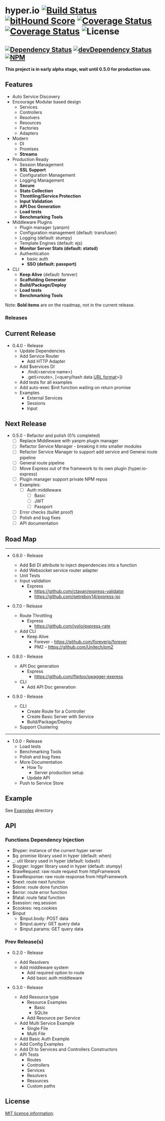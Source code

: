 # hyper.io [![Build Status](https://secure.travis-ci.org/jstty/hyper.io.png)](http://travis-ci.org/jstty/hyper.io) [![bitHound Score](https://www.bithound.io/github/jstty/hyper.io/badges/score.svg)](https://www.bithound.io/github/jstty/hyper.io) [![Coverage Status](https://coveralls.io/repos/jstty/hyper.io/badge.svg?branch=master&service=github)](https://coveralls.io/github/jstty/hyper.io?branch=master) [![Coverage Status](http://coveralls.io/repos/jstty/hyper.io/badge.svg?service=github)](http://coveralls.io/github/jstty/hyper.io) ![License](https://img.shields.io/npm/l/hyper.io.svg)

[![Dependency Status](https://david-dm.org/jstty/hyper.io.png?theme=shields.io)](https://david-dm.org/jstty/hyper.io)
[![devDependency Status](https://david-dm.org/jstty/hyper.io/dev-status.png?theme=shields.io)](https://david-dm.org/jstty/hyper.io#info=devDependencies) 
[![NPM](https://nodei.co/npm/hyper.io.png)](https://nodei.co/npm/hyper.io/)
----

**This project is in early alpha stage, wait until 0.5.0 for production use.**

## Features
* Auto Service Discovery
* Encourage Modular based design
    * Services
    * Controllers
    * Resolvers
    * Resources
    * Factories
    * Adapters
* Modern
    * DI
    * Promises
    * **Streams**
* Production Ready
    * Session Management
    * **SSL Support**
    * Configuration Management
    * Logging Management
    * **Secure**
    * **Stats Collection**
    * **Throttling/Service Protection**
    * **Input Validation**
    * **API Doc Generation**
    * **Load tests**
    * **Benchmarking Tools**
* Middleware Plugins
    * Plugin manager (yanpm)
    * Configuration management (default: transfuser)
    * Logging (default: stumpy)
    * Template Engines (default: ejs)
    * **Monitor Server Stats (default: statsd)**
    * Authentication
        * basic auth
        * **SSO (default: passport)**
* CLI
   * **Keep Alive** (default: forever)
   * **Scaffolding Generator**
   * **Build/Package/Deploy**
   * **Load tests**
   * **Benchmarking Tools**

Note: **Bold items** are on the roadmap, not in the current release.

### Releases
## **Current Release**
* 0.4.0 - Release
    * Update Dependencies
    * Add Service Router
        * Add HTTP Adapter
    * Add $services DI
        * .find(&lt;service name&gt;)
        * .get(&lt;route&gt;, [&lt;query/hash data [URL format](https://nodejs.org/docs/latest/api/url.html#url_url)&gt;])
    * Add tests for all examples
    * Add auto-exec $init function waiting on return promise
    * Examples
        * External Services
        * Sessions
        * Input

## Next Release
* 0.5.0 - Refactor and polish (0% completed)
    * [ ] Replace Middleware with yanpm plugin manager
    * [ ] Refactor Service Manager - breaking it into smaller modules
    * [ ] Refactor Service Manager to support add service and General route pipeline
    * [ ] General route pipeline
    * [ ] Move Express out of the framework to its own plugin (hyper.io-express)
    * [ ] Plugin manager support private NPM repos
    * Examples:
        * [ ] Auth middleware
            * [ ] Basic
            * [ ] JWT
            * [ ] Passport
    * [ ] Error checks (bullet proof)
    * [ ] Polish and bug fixes
    * [ ] API documentation

## Road Map
---
* 0.6.0 - Release
    * Add $di DI attribute to inject dependencies into a function
    * Add Websocket service router adapter
    * Unit Tests
    * Input validation
        * Express
            * https://github.com/ctavan/express-validator
            * https://github.com/petreboy14/express-joi

* 0.7.0 - Release
    * Route Throttling
        * Express
            * https://github.com/ivolo/express-rate
    * Add CLI
        * Keep Alive
            * Forever - https://github.com/foreverjs/forever
            * PM2 - https://github.com/Unitech/pm2
    
* 0.8.0 - Release
    * API Doc generation
        * Express
            * https://github.com/fliptoo/swagger-express
    * CLI
        * Add API Doc generation

* 0.9.0 - Release
    * CLI
        * Create Route for a Controller
        * Create Basic Server with Service
        * Build/Package/Deploy
    * Support Clustering

---
* 1.0.0 - Release
    * Load tests
    * Benchmarking Tools
    * Polish and bug fixes
    * More Documentation
        * How To 
            * Server production setup
        * Update API
    * Push to Service Store

## Example
See [Examples](https://github.com/jstty/hyper.io/tree/master/examples) directory

## API

### Functions Dependency Injection
* $hyper: instance of the current hyper server
* $q: promise library used in hyper (default: when)
* _: util library used in hyper (default: lodash)
* $logger: logger library used in hyper (default: stumpy)
* $rawRequest: raw route request from httpFramework
* $rawResponse: raw route response from httpFramework
* $next: route next function
* $done: route done function
* $error: route error function
* $fatal: route fatal function
* $session: req.session
* $cookies: req.cookies
* $input
    * $input.body: POST data
    * $input.query: GET query data
    * $input.params: GET query data


### Prev Release(s)
* 0.2.0 - Release
    * Add Resolvers
    * Add middleware system
        * Add required option to route
        * Add basic auth middleware

* 0.3.0 - Release
    * Add Resource type
        * Resource Examples
            * Basic
            * SQLite
        * Add Resource per Service
    * Add Multi Service Example
        * Single File
        * Multi File
    * Add Basic Auth Example
    * Add Config Examples
    * Add DI to Services and Controllers Constructors
    * API Tests
        * Routes
        * Controllers
        * Services
        * Resolvers
        * Resources
        * Custom paths

## License

[MIT licence information](LICENSE).


